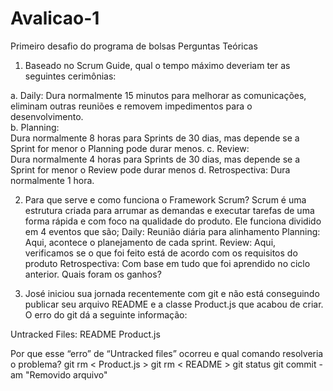 # Avalicao-1
Primeiro desafio do programa de bolsas Perguntas Teóricas

1. Baseado no Scrum Guide, qual o tempo máximo deveriam ter as seguintes 
cerimônias:  
  
a. Daily: 
Dura normalmente 15 minutos para melhorar as comunicações, eliminam outras reuniões e removem impedimentos para o desenvolvimento.  
b. Planning:  
Dura normalmente 8 horas para Sprints de 30 dias, mas depende se a Sprint for menor o Planning pode durar menos.
c. Review:  
Dura normalmente 4 horas para Sprints de 30 dias, mas depende se a Sprint for menor o Review  pode durar menos
d. Retrospectiva: 
Dura normalmente 1 hora.

2. Para que serve e como funciona o Framework Scrum? 
Scrum é uma estrutura criada para arrumar as demandas e executar tarefas de uma forma rápida e com foco na qualidade do produto. Ele funciona dividido em 4 eventos que são;
Daily: Reunião diária para alinhamento
Planning:  Aqui, acontece o planejamento de cada sprint.
Review:  Aqui, verificamos se o que foi feito está de acordo com os requisitos do produto
Retrospectiva: Com base em tudo que foi aprendido no ciclo anterior. Quais foram os ganhos?

3. José iniciou sua jornada recentemente com git e não está conseguindo 
publicar seu arquivo README e a classe Product.js que acabou de criar. O 
erro do git dá a seguinte informação: 
 
Untracked Files: 
README 
Product.js 
 
Por que esse “erro” de “Untracked files” ocorreu e qual comando resolveria 
o problema? 
git rm < Product.js >
git rm < README >
git status
git commit -am "Removido arquivo"
